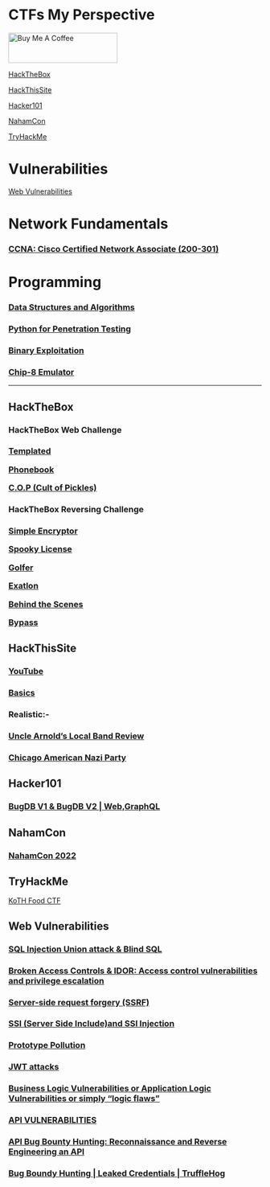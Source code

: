 # CTFs My Perspective
<a href="https://www.paypal.com/ncp/payment/7FFKGJYENL562" target="_blank"><img src="https://cdn.buymeacoffee.com/buttons/v2/default-yellow.png" alt="Buy Me A Coffee" style="height: 60px !important;width: 217px !important;" ></a>



<a href="#htb">HackTheBox</a>

<a href="#hts">HackThisSite</a>

<a href="#h101">Hacker101</a>

<a href="#nc">NahamCon</a>

<a href="#thm">TryHackMe</a>
# Vulnerabilities
<a href="#web">Web Vulnerabilities </a>

# Network Fundamentals

### <a href="https://github.com/AdithyakrishnaV/CCNA_200-301" > CCNA: Cisco Certified Network Associate (200-301) </a>

# Programming

### <a href="https://github.com/AdithyakrishnaV/Data-Structures-and-Algorithms">Data Structures and Algorithms </a>
### <a href="https://github.com/AdithyakrishnaV/Python-for-Penetration-Testing">Python for Penetration Testing  </a>
### <a href="https://github.com/AdithyakrishnaV/Binary_Exploitation/tree/master">Binary Exploitation</a>
### <a href="">Chip-8 Emulator</a>
------------------------------------------

<h2 id="htb">HackTheBox</h2>

<h3>HackTheBox Web Challenge<h3>

<a href="https://medium.com/@adithyakrishnav001/templated-hackthebox-web-challenge-my-perspective-54823e2d39b2">Templated</a>

<a href="https://medium.com/@adithyakrishnav001/phonebook-hackthebox-web-challenge-my-perspective-e6621e9df112">Phonebook</a>

<a href="https://www.youtube.com/watch?v=_x9-Zx1ueK0">C.O.P (Cult of Pickles)</a>

<h3>HackTheBox Reversing Challenge<h3>

<a href="https://youtu.be/djhH_A0icwM?si=9dVfFOTFlBGoLFHv">Simple Encryptor</a>

<a href="https://youtu.be/lYk9K8lkU7I?si=Xfu0NuHYHggDTFXX">Spooky License</a>

<a href="https://www.youtube.com/watch?v=Ytu1Pr5Nnes">Golfer</a>

<a href="https://www.youtube.com/watch?v=LPa-z3vCu00">Exatlon</a>

<a href="https://youtu.be/IcejHzykr98?si=ry9ZLUDQfCjvQ4Im" >Behind the Scenes</a>

<a href="https://youtu.be/to8TLNyvbzg?si=Iv9zFUNMFbReayaC">Bypass</a>


<h2 id="hts">HackThisSite</h2>
  
### <a href="https://www.youtube.com/playlist?list=PL2K366VwU2XE8v6uCyljhywoMKKJFj5Og">YouTube</a>

### <a href="https://medium.com/@adithyakrishnav001/hackthissite-basics-full-b32aa0a99424">Basics</a>
  
### Realistic:-
### <a href="https://medium.com/@adithyakrishnav001/uncle-arnolds-local-band-review-159c6076e7e5" >Uncle Arnold’s Local Band Review</a>
### <a href="https://medium.com/@adithyakrishnav001/chicago-american-nazi-party-hackthissite-fdfaeac5c8c5" >Chicago American Nazi Party </a>

<h2 id="h101">Hacker101</h2>

### <a href="https://youtu.be/1cn-MR_mD6E?si=uNmoQoFskUkAjhs4">BugDB V1 & BugDB V2 | Web,GraphQL </a>

<h2 id="nc">NahamCon </h2>
  
### <a href="https://medium.com/@adithyakrishnav001/nahamcon-eu-ctf-2022-f030c364ec0f">NahamCon 2022</a>

<h2 id="thm">TryHackMe</h2>

<a href="https://www.youtube.com/watch?v=V3B_Ch3yEmM">KoTH Food CTF</a>

<h2 id="web">Web Vulnerabilities</h2>

### <a href="https://towardsdev.com/sql-injection-web-security-academy-union-attack-blind-sql-9d14e159df9c" target="_blank" >SQL Injection Union attack & Blind SQL</a>

### <a href="https://medium.com/@adithyakrishnav001/broken-access-controls-idor-access-control-vulnerabilities-and-privilege-escalation-922ba35fdc20" target="_blank" >Broken Access Controls & IDOR: Access control vulnerabilities and privilege escalation</a>

### <a href="https://medium.com/@adithyakrishnav001/server-side-request-forgery-ssrf-bf23802cfb12">Server-side request forgery (SSRF)</a>

### <a href="https://medium.com/@adithyakrishnav001/ssi-server-side-include-and-ssi-injection-d37d18ad0248">SSI (Server Side Include)and SSI Injection</a>

### <a href="https://medium.com/towardsdev/prototype-pollution-bcebc9cd3164"> Prototype Pollution</a>

### <a href="https://medium.com/@adithyakrishnav001/jwt-attacks-621a4410e4e2">JWT attacks </a>

### <a href="https://medium.com/towardsdev/business-logic-vulnerabilities-or-application-logic-vulnerabilities-or-simply-logic-flaws-c67bb866808e" >Business Logic Vulnerabilities or Application Logic Vulnerabilities or simply “logic flaws” </a>

### <a href="https://medium.com/towardsdev/api-vulnerabilities-9b68a0bd87a8" > API VULNERABILITIES</a>

### <a href="https://www.youtube.com/watch?v=LST7FuCwb3Q" > API Bug Bounty Hunting: Reconnaissance and Reverse Engineering an API</a>

### <a href="https://www.youtube.com/watch?v=ULaOL_LLWcs">Bug Boundy Hunting | Leaked Credentials | TruffleHog </a>

